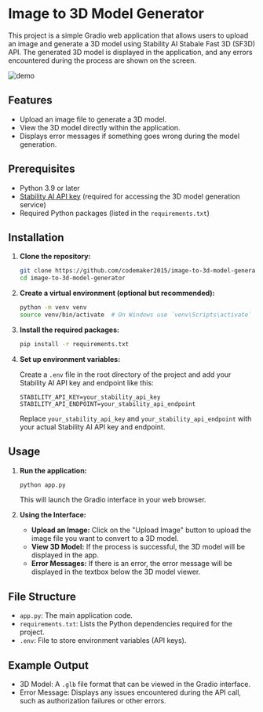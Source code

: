 # Image to 3D Model Generator

This project is a simple Gradio web application that allows users to upload an image and generate a 3D model using Stability AI Stabale Fast 3D (SF3D) API. The generated 3D model is displayed in the application, and any errors encountered during the process are shown on the screen.

![demo](demo/demo.gif)

## Features

- Upload an image file to generate a 3D model.
- View the 3D model directly within the application.
- Displays error messages if something goes wrong during the model generation.

## Prerequisites

- Python 3.9 or later
- [Stability AI API key](https://stability.ai/) (required for accessing the 3D model generation service)
- Required Python packages (listed in the `requirements.txt`)

## Installation

1. **Clone the repository:**

   ```bash
   git clone https://github.com/codemaker2015/image-to-3d-model-generator.git
   cd image-to-3d-model-generator
   ```

2. **Create a virtual environment (optional but recommended):**

   ```bash
   python -m venv venv
   source venv/bin/activate  # On Windows use `venv\Scripts\activate`
   ```

3. **Install the required packages:**

   ```bash
   pip install -r requirements.txt
   ```

4. **Set up environment variables:**

   Create a `.env` file in the root directory of the project and add your Stability AI API key and endpoint like this:

   ```env
   STABILITY_API_KEY=your_stability_api_key
   STABILITY_API_ENDPOINT=your_stability_api_endpoint
   ```

   Replace `your_stability_api_key` and `your_stability_api_endpoint` with your actual Stability AI API key and endpoint.

## Usage

1. **Run the application:**

   ```bash
   python app.py
   ```

   This will launch the Gradio interface in your web browser.

2. **Using the Interface:**

   - **Upload an Image:** Click on the "Upload Image" button to upload the image file you want to convert to a 3D model.
   - **View 3D Model:** If the process is successful, the 3D model will be displayed in the app.
   - **Error Messages:** If there is an error, the error message will be displayed in the textbox below the 3D model viewer.

## File Structure

- `app.py`: The main application code.
- `requirements.txt`: Lists the Python dependencies required for the project.
- `.env`: File to store environment variables (API keys).

## Example Output

- 3D Model: A `.glb` file format that can be viewed in the Gradio interface.
- Error Message: Displays any issues encountered during the API call, such as authorization failures or other errors.